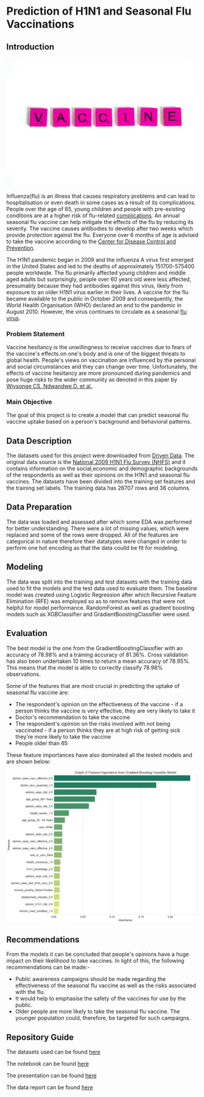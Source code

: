 # Prediction of H1N1 and Seasonal Flu Vaccinations 
## Introduction
![Vaccines!](Images/pexels-anna-tarazevich-5910769.jpg)

Influenza(flu) is an illness that causes respiratory problems and can lead to hospitalisation or even death in some cases as a result of its complications. People over the age of 65, young children and people with pre-existing conditions are at a higher risk of flu-related [complications](https://www.cdc.gov/flu/about/index.html). An annual seasonal flu vaccine can help mitigate the effects of the flu by reducing its severity. The vaccine causes antibodies to develop after two weeks which provide protection against the flu. Everyone over 6 months of age is advised to take the vaccine according to the [Center for Disease Control and Prevention](https://www.cdc.gov/flu/prevent/keyfacts.htm).

The H1N1 pandemic began in 2009 and the influenza A virus first emerged in the United States and led to the deaths of approximately 151700-575400 people worldwide. The flu primarily affected young children and middle aged adults but surprisingly, people over 60 years old were less affected, presumably because they had antibodies against this virus, likely from exposure to an older H1N1 virus earlier in their lives. A vaccine for the flu became available to the public in October 2009 and consequently, the World Health Organisation (WHO) declared an end to the pandemic in August 2010. However, the virus continues to circulate as a seasonal [flu virus](https://www.cdc.gov/flu/pandemic-resources/2009-h1n1-pandemic.html).

### Problem Statement
Vaccine hesitancy is the unwillingness to receive vaccines due to fears of the vaccine's effects on one's body and is one of the biggest threats to global health. People's views on vaccination are influenced by the personal and social circumstances and they can change over time. Unfortunately, the effects of vaccine hesitancy are more pronounced during pandemics and pose huge risks to the wider community as denoted in this paper by [Wiysonge CS, Ndwandwe D. et al.](https://pubmed.ncbi.nlm.nih.gov/33684019/).

### Main Objective

The goal of this project is to create a model that can predict seasonal flu vaccine uptake based on a person's background and behavioral patterns.

## Data Description
The datasets used for this project were downloaded from [Driven Data]("https://www.drivendata.org/competitions/66/flu-shot-learning/page/210/). The original data source is the [National 2009 H1N1 Flu Survey (NHFS)](https://webarchive.loc.gov/all/20140511165905/http://www.cdc.gov/nchs/nis/data_files_h1n1.htm) and it contains information on the social,economic and demographic backgrounds of the respondents as well as their opinions on the H1N1 and seasonal flu vaccines. The datasets have been divided into the training set features and the training set labels. The training data has 26707 rows and 36 columns.

## Data Preparation
The data was loaded and assessed after which some EDA was performed for better understanding. There were a lot of missing values, which were replaced and some of the rows were dropped. All of the features are categorical in nature therefore their datatypes were changed in order to perform one hot encoding as that the data coulld be fit for modeling. 

## Modeling
The data was split into the training and test datasets with the training data used to fit the models and the test data used to evaluate them. The baseline model was created using Logistic Regression after which Recursive Feature Elimination (RFE) was employed so as to remove features that were not helpful for model performance. RandomForest as well as gradient boosting models such as XGBClassifier and GradientBoostingClassifier were used.

## Evaluation
The best model is the one from the GradientBoostingClassifier with an accuracy of 78.98% and a training accuracy of 81.36%. Cross validation has also been undertaken 10 times to return a mean accuracy of 78.95%. This means that the model is able to correctly classify 78.98% observations.

Some of the features that are most crucial in predicting the uptake of seasonal flu vaccine are:
* The respondent's opinion on the effectiveness of the vaccine - if a person thinks the vaccine is very effective, they are very likely to take it
* Doctor's recommendation to take the vaccine
* The respondent's opinion on the risks involved with not being vaccinated - if a person thinks they are at high risk of getting sick they're more likely to take the vaccine
* People older than 65

These feature importances have also dominated all the tested models and are shown below:

![Important features](Images/feature_importance.png)

## Recommendations

From the models it can be concluded that people's opinions have a huge impact on their likelihood to take vaccines. In light of this, the following recommendations can be made:-

* Public awareness campaigns should be made regarding the effectiveness of the seasonal flu vaccine as well as the risks associated with the flu.
* It would help to emphasise the safety of the vaccines for use by the public.
* Older people are more likely to take the seasonal flu vaccine. The younger population could, therefore, be targeted for such campaigns. 

## Repository Guide

The datasets used can be found [here](Dataset)

The notebook can be found [here](analysis.ipynb)

The presentation can be found [here]()

The data report can be found [here](Prediction_of_H1N1_and_Seasonal_Flu_Vaccinations_Data_Report.pdf)